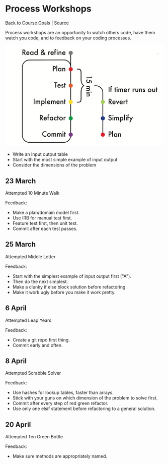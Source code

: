 # Process Workshops

[Back to Course Goals](README.md) | [Source](https://github.com/makersacademy/skills-workshops/tree/master/process_review)

Process workshops are an opportunity to watch others code, have them watch you code, and to feedback on your coding processes.

![Process Flow](images/process_outline.png)

- Write an input output table
- Start with the most simple example of input output
- Consider the dimensions of the problem

## 23 March

Attempted 10 Minute Walk

Feedback:

- Make a plan/domain model first.
- Use IRB for manual test first.
- Feature test first, then unit test.
- Commit after each test passes.

## 25 March

Attempted Middle Letter

Feedback:

- Start with the simplest example of input output first ("A").
- Then do the next simplest.
- Make a clunky if else block solution before refactoring.
- Make it work ugly before you make it work pretty.

## 6 April

Attempted Leap Years

Feedback:

- Create a git repo first thing.
- Commit early and often.

## 8 April

Attempted Scrabble Solver

Feedback:

- Use hashes for lookup tables, faster than arrays.
- Stick with your guns on which dimension of the problem to solve first.
- Commit after every step of red green refactor.
- Use only one elsif statement before refactoring to a general solution.

## 20 April

Attempted Ten Green Bottle

Feedback:

- Make sure methods are appropriately named.
